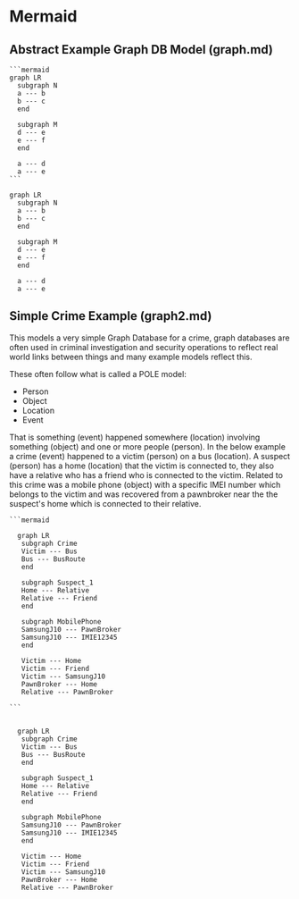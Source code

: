# Mermaid

## Abstract Example Graph DB Model (graph.md)
````
```mermaid
graph LR
  subgraph N
  a --- b
  b --- c
  end

  subgraph M
  d --- e
  e --- f
  end

  a --- d
  a --- e
```
````

```mermaid
graph LR
  subgraph N
  a --- b
  b --- c
  end

  subgraph M
  d --- e
  e --- f
  end

  a --- d
  a --- e
```


## Simple Crime Example (graph2.md)

This models a very simple Graph Database for a crime, graph databases are often used in criminal investigation and security operations to reflect real world links between things and many example models reflect this.

These often follow what is called a POLE model:
- Person
- Object
- Location
- Event

That is something (event) happened somewhere (location) involving something (object) and one or more people (person).  In the below example a crime (event) happened to a victim (person) on a bus (location).  A suspect (person) has a home (location) that the victim is connected to, they also have a relative who has a friend who is connected to the victim.  Related to this crime was a mobile phone (object) with a specific IMEI number which belongs to the victim and was recovered from a pawnbroker near the the suspect's home which is connected to their relative.
````
```mermaid

  graph LR
   subgraph Crime
   Victim --- Bus
   Bus --- BusRoute
   end
  
   subgraph Suspect_1
   Home --- Relative
   Relative --- Friend
   end
   
   subgraph MobilePhone
   SamsungJ10 --- PawnBroker
   SamsungJ10 --- IMIE12345
   end
  
   Victim --- Home
   Victim --- Friend
   Victim --- SamsungJ10
   PawnBroker --- Home
   Relative --- PawnBroker

```
````
```mermaid

  graph LR
   subgraph Crime
   Victim --- Bus
   Bus --- BusRoute
   end
  
   subgraph Suspect_1
   Home --- Relative
   Relative --- Friend
   end
   
   subgraph MobilePhone
   SamsungJ10 --- PawnBroker
   SamsungJ10 --- IMIE12345
   end
  
   Victim --- Home
   Victim --- Friend
   Victim --- SamsungJ10
   PawnBroker --- Home
   Relative --- PawnBroker

```

